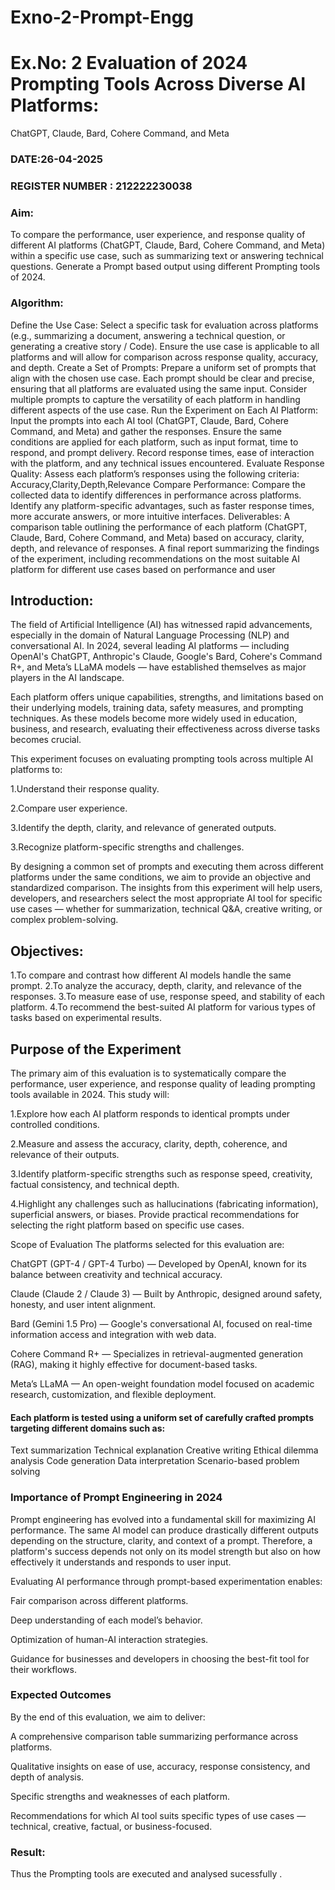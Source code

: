 # Exno-2-Prompt-Engg

# Ex.No: 2 	Evaluation of 2024 Prompting Tools Across Diverse AI Platforms: 
ChatGPT, Claude, Bard, Cohere Command, and Meta 
### DATE:26-04-2025                                                                            
### REGISTER NUMBER : 212222230038 
 
### Aim:
To compare the performance, user experience, and response quality of different AI platforms (ChatGPT, Claude, Bard, Cohere Command, and Meta) within a specific use case, such as summarizing text or answering technical questions. Generate a Prompt based output using different Prompting tools of 2024.

### Algorithm:
Define the Use Case:
Select a specific task for evaluation across platforms (e.g., summarizing a document, answering a technical question, or generating a creative story / Code).
Ensure the use case is applicable to all platforms and will allow for comparison across response quality, accuracy, and depth.
Create a Set of Prompts:
Prepare a uniform set of prompts that align with the chosen use case.
Each prompt should be clear and precise, ensuring that all platforms are evaluated using the same input.
Consider multiple prompts to capture the versatility of each platform in handling different aspects of the use case.
Run the Experiment on Each AI Platform:
Input the prompts into each AI tool (ChatGPT, Claude, Bard, Cohere Command, and Meta) and gather the responses.
Ensure the same conditions are applied for each platform, such as input format, time to respond, and prompt delivery.
Record response times, ease of interaction with the platform, and any technical issues encountered.
Evaluate Response Quality:
Assess each platform’s responses using the following criteria: Accuracy,Clarity,Depth,Relevance 
Compare Performance:
Compare the collected data to identify differences in performance across platforms.
Identify any platform-specific advantages, such as faster response times, more accurate answers, or more intuitive interfaces.
Deliverables:
A comparison table outlining the performance of each platform (ChatGPT, Claude, Bard, Cohere Command, and Meta) based on accuracy, clarity, depth, and relevance of responses.
A final report summarizing the findings of the experiment, including recommendations on the most suitable AI platform for different use cases based on performance and user 

## Introduction:
The field of Artificial Intelligence (AI) has witnessed rapid advancements, especially in the domain of Natural Language Processing (NLP) and conversational AI. In 2024, several leading AI platforms — including OpenAI's ChatGPT, Anthropic's Claude, Google's Bard, Cohere's Command R+, and Meta’s LLaMA models — have established themselves as major players in the AI landscape.

Each platform offers unique capabilities, strengths, and limitations based on their underlying models, training data, safety measures, and prompting techniques. As these models become more widely used in education, business, and research, evaluating their effectiveness across diverse tasks becomes crucial.

This experiment focuses on evaluating prompting tools across multiple AI platforms to:

   1.Understand their response quality.
   
   2.Compare user experience.
   
   3.Identify the depth, clarity, and relevance of generated outputs.
   
   3.Recognize platform-specific strengths and challenges.

   By designing a common set of prompts and executing them across different platforms under the same conditions, we aim to provide an objective and standardized comparison. The insights from this experiment will     help users, developers, and researchers select the most appropriate AI tool for specific use cases — whether for summarization, technical Q&A, creative writing, or complex problem-solving.

## Objectives:
   1.To compare and contrast how different AI models handle the same prompt.
   2.To analyze the accuracy, depth, clarity, and relevance of the responses.
   3.To measure ease of use, response speed, and stability of each platform.
   4.To recommend the best-suited AI platform for various types of tasks based on experimental results.
   
## Purpose of the Experiment
   The primary aim of this evaluation is to systematically compare the performance, user experience, and response quality of leading prompting tools available in 2024.
   This study will:
   
   1.Explore how each AI platform responds to identical prompts under controlled conditions.
     
   2.Measure and assess the accuracy, clarity, depth, coherence, and relevance of their outputs.
     
   3.Identify platform-specific strengths such as response speed, creativity, factual consistency, and technical depth.
   
   4.Highlight any challenges such as hallucinations (fabricating information), superficial answers, or biases.
   Provide practical recommendations for selecting the right platform based on specific use cases.
     
Scope of Evaluation
The platforms selected for this evaluation are:

   ChatGPT (GPT-4 / GPT-4 Turbo) — Developed by OpenAI, known for its balance between creativity and technical accuracy.
   
   Claude (Claude 2 / Claude 3) — Built by Anthropic, designed around safety, honesty, and user intent alignment.
   
   Bard (Gemini 1.5 Pro) — Google's conversational AI, focused on real-time information access and integration with web data.
   
   Cohere Command R+ — Specializes in retrieval-augmented generation (RAG), making it highly effective for document-based tasks.
   
   Meta’s LLaMA — An open-weight foundation model focused on academic research, customization, and flexible deployment.
   
 #### Each platform is tested using a uniform set of carefully crafted prompts targeting different domains such as:
 
   Text summarization
   Technical explanation
   Creative writing
   Ethical dilemma analysis
   Code generation
   Data interpretation
   Scenario-based problem solving

### Importance of Prompt Engineering in 2024

Prompt engineering has evolved into a fundamental skill for maximizing AI performance. The same AI model can produce drastically different outputs depending on the structure, clarity, and context of a prompt.
Therefore, a platform's success depends not only on its model strength but also on how effectively it understands and responds to user input.

Evaluating AI performance through prompt-based experimentation enables:

Fair comparison across different platforms.

Deep understanding of each model’s behavior.

Optimization of human-AI interaction strategies.

Guidance for businesses and developers in choosing the best-fit tool for their workflows.

### Expected Outcomes

By the end of this evaluation, we aim to deliver:

A comprehensive comparison table summarizing performance across platforms.

Qualitative insights on ease of use, accuracy, response consistency, and depth of analysis.

Specific strengths and weaknesses of each platform.

Recommendations for which AI tool suits specific types of use cases — technical, creative, factual, or business-focused.

### Result:
Thus the Prompting tools are executed and analysed sucessfully .

